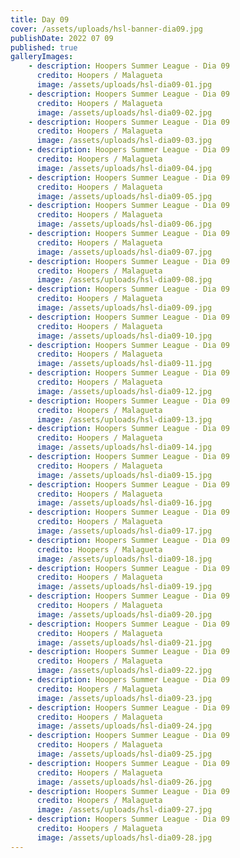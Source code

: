 ```yaml
---
title: Day 09
cover: /assets/uploads/hsl-banner-dia09.jpg
publishDate: 2022 07 09
published: true
galleryImages:
    - description: Hoopers Summer League - Dia 09
      credito: Hoopers / Malagueta
      image: /assets/uploads/hsl-dia09-01.jpg
    - description: Hoopers Summer League - Dia 09
      credito: Hoopers / Malagueta
      image: /assets/uploads/hsl-dia09-02.jpg
    - description: Hoopers Summer League - Dia 09
      credito: Hoopers / Malagueta
      image: /assets/uploads/hsl-dia09-03.jpg
    - description: Hoopers Summer League - Dia 09
      credito: Hoopers / Malagueta
      image: /assets/uploads/hsl-dia09-04.jpg
    - description: Hoopers Summer League - Dia 09
      credito: Hoopers / Malagueta
      image: /assets/uploads/hsl-dia09-05.jpg
    - description: Hoopers Summer League - Dia 09
      credito: Hoopers / Malagueta
      image: /assets/uploads/hsl-dia09-06.jpg
    - description: Hoopers Summer League - Dia 09
      credito: Hoopers / Malagueta
      image: /assets/uploads/hsl-dia09-07.jpg
    - description: Hoopers Summer League - Dia 09
      credito: Hoopers / Malagueta
      image: /assets/uploads/hsl-dia09-08.jpg
    - description: Hoopers Summer League - Dia 09
      credito: Hoopers / Malagueta
      image: /assets/uploads/hsl-dia09-09.jpg
    - description: Hoopers Summer League - Dia 09
      credito: Hoopers / Malagueta
      image: /assets/uploads/hsl-dia09-10.jpg
    - description: Hoopers Summer League - Dia 09
      credito: Hoopers / Malagueta
      image: /assets/uploads/hsl-dia09-11.jpg
    - description: Hoopers Summer League - Dia 09
      credito: Hoopers / Malagueta
      image: /assets/uploads/hsl-dia09-12.jpg
    - description: Hoopers Summer League - Dia 09
      credito: Hoopers / Malagueta
      image: /assets/uploads/hsl-dia09-13.jpg
    - description: Hoopers Summer League - Dia 09
      credito: Hoopers / Malagueta
      image: /assets/uploads/hsl-dia09-14.jpg
    - description: Hoopers Summer League - Dia 09
      credito: Hoopers / Malagueta
      image: /assets/uploads/hsl-dia09-15.jpg
    - description: Hoopers Summer League - Dia 09
      credito: Hoopers / Malagueta
      image: /assets/uploads/hsl-dia09-16.jpg
    - description: Hoopers Summer League - Dia 09
      credito: Hoopers / Malagueta
      image: /assets/uploads/hsl-dia09-17.jpg
    - description: Hoopers Summer League - Dia 09
      credito: Hoopers / Malagueta
      image: /assets/uploads/hsl-dia09-18.jpg
    - description: Hoopers Summer League - Dia 09
      credito: Hoopers / Malagueta
      image: /assets/uploads/hsl-dia09-19.jpg
    - description: Hoopers Summer League - Dia 09
      credito: Hoopers / Malagueta
      image: /assets/uploads/hsl-dia09-20.jpg
    - description: Hoopers Summer League - Dia 09
      credito: Hoopers / Malagueta
      image: /assets/uploads/hsl-dia09-21.jpg
    - description: Hoopers Summer League - Dia 09
      credito: Hoopers / Malagueta
      image: /assets/uploads/hsl-dia09-22.jpg
    - description: Hoopers Summer League - Dia 09
      credito: Hoopers / Malagueta
      image: /assets/uploads/hsl-dia09-23.jpg
    - description: Hoopers Summer League - Dia 09
      credito: Hoopers / Malagueta
      image: /assets/uploads/hsl-dia09-24.jpg
    - description: Hoopers Summer League - Dia 09
      credito: Hoopers / Malagueta
      image: /assets/uploads/hsl-dia09-25.jpg
    - description: Hoopers Summer League - Dia 09
      credito: Hoopers / Malagueta
      image: /assets/uploads/hsl-dia09-26.jpg
    - description: Hoopers Summer League - Dia 09
      credito: Hoopers / Malagueta
      image: /assets/uploads/hsl-dia09-27.jpg
    - description: Hoopers Summer League - Dia 09
      credito: Hoopers / Malagueta
      image: /assets/uploads/hsl-dia09-28.jpg
---
```

